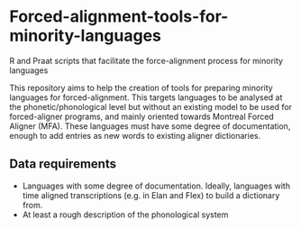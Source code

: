 # Forced-alignment-tools-for-minority-languages
R and Praat scripts that facilitate the force-alignment process for minority languages

This repository aims to help the creation of tools for preparing minority languages for forced-alignment. This targets languages to be analysed at the phonetic/phonological level but without an existing model to be used for forced-aligner programs, and mainly oriented towards Montreal Forced Aligner (MFA). These languages must have some degree of documentation, enough to add entries as new words to existing aligner dictionaries.

## Data requirements
- Languages with some degree of documentation. Ideally, languages with time aligned transcriptions (e.g. in Elan and Flex) to build a dictionary from.
- At least a rough description of the phonological system

